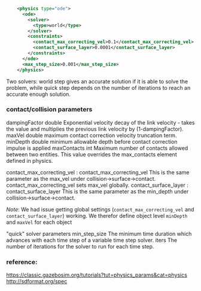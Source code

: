 ```xml
    <physics type="ode">
      <ode>
        <solver>
          <type>world</type>
        </solver>
        <constraints>
          <contact_max_correcting_vel>0.1</contact_max_correcting_vel>
          <contact_surface_layer>0.0001</contact_surface_layer>
        </constraints>
      </ode>
      <max_step_size>0.001</max_step_size>
    </physics>
```

Two solvers:
world step gives an accurate solution if it is able to solve the problem, while quick step depends on the number of iterations to reach an accurate enough solution.

### contact/collision parameters

dampingFactor 	double 	Exponential velocity decay of the link velocity - takes the value and multiplies the previous link velocity by (1-dampingFactor).
maxVel 	double 	maximum contact correction velocity truncation term.
minDepth 	double 	minimum allowable depth before contact correction impulse is applied
maxContacts 	int 	Maximum number of contacts allowed between two entities. This value overrides the max_contacts element defined in physics.


contact_max_correcting_vel : contact_max_correcting_vel This is the same parameter as the max_vel under collision->surface->contact. contact_max_correcting_vel sets max_vel globally.
contact_surface_layer : contact_surface_layer This is the same parameter as the min_depth under collision->surface->contact.


*Note*: We had issue getting global settings (`contact_max_correcting_vel` and `contact_surface_layer`) working. We therefor define object level `minDepth` and `maxVel` for each object

"quick" solver parameters
min_step_size The minimum time duration which advances with each time step of a variable time step solver. 
iters The number of iterations for the solver to run for each time step.

### reference: 
https://classic.gazebosim.org/tutorials?tut=physics_params&cat=physics
http://sdformat.org/spec

